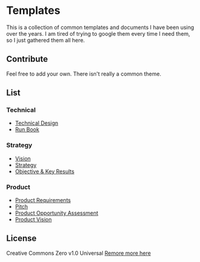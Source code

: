 # Templates

This is a collection of common templates and documents I have been using over the years. I am tired of trying to google them every time I need them, so I just gathered them all here.

## Contribute

Feel free to add your own. There isn't really a common theme.

## List

### Technical

- [Technical Design](https://github.com/kbariotis/templates/tree/master/templates/TECHNICAL_DESIGN)
- [Run Book](https://github.com/kbariotis/templates/tree/master/templates/RUN_BOOK)

### Strategy

- [Vision](https://github.com/kbariotis/templates/tree/master/templates/VISION)
- [Strategy](https://github.com/kbariotis/templates/tree/master/templates/STRATEGY)
- [Objective & Key Results](https://github.com/kbariotis/templates/tree/master/templates/OBJECTIVE_KEY_RESULTS)

### Product

- [Product Requirements](https://github.com/kbariotis/templates/tree/master/templates/PRODUCT_REQUIREMENTS)
- [Pitch](https://github.com/kbariotis/templates/tree/master/templates/PITCH)
- [Product Opportunity Assessment](https://github.com/kbariotis/templates/tree/master/templates/PRODUCT_OPPORTUNITY_ASSESSMENT)
- [Product Vision](https://github.com/kbariotis/templates/tree/master/templates/PRODUCT_VISION)

## License

Creative Commons Zero v1.0 Universal [Remore more here](https://github.com/kbariotis/templates/blob/master/LICENSE)

